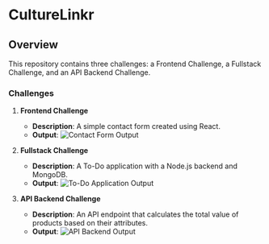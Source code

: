 # CultureLinkr

## Overview

This repository contains three challenges: a Frontend Challenge, a Fullstack Challenge, and an API Backend Challenge.

### Challenges

1. **Frontend Challenge**
   - **Description**: A simple contact form created using React.
   - **Output**:
     ![Contact Form Output](frontend-challenge/contactus.png)

2. **Fullstack Challenge**
   - **Description**: A To-Do application with a Node.js backend and MongoDB.
   - **Output**:
     ![To-Do Application Output](fullstack-challenge/todo_app.png) <!-- Update the path based on your structure -->

3. **API Backend Challenge**
   - **Description**: An API endpoint that calculates the total value of products based on their attributes.
   - **Output**:
     ![API Backend Output](api-backend-challenge/api_output.png) <!-- Update the path based on your structure -->
